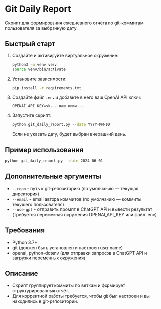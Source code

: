 # Git Daily Report

Скрипт для формирования ежедневного отчёта по git-коммитам пользователя за выбранную дату.

## Быстрый старт

1. Создайте и активируйте виртуальное окружение:
   ```bash
   python3 -m venv venv
   source venv/bin/activate
   ```
2. Установите зависимости:
   ```bash
   pip install -r requirements.txt
   ```
3. Создайте файл `.env` и добавьте в него ваш OpenAI API ключ:
   ```env
   OPENAI_API_KEY=sk-...ваш_ключ...
   ```
4. Запустите скрипт:
   ```bash
   python git_daily_report.py --date YYYY-MM-DD
   ```
   Если не указать дату, будет выбран вчерашний день.

## Пример использования
```bash
python git_daily_report.py --date 2024-06-01
```

## Дополнительные аргументы
- `--repo` - путь к git-репозиторию (по умолчанию — текущая директория)
- `--email` - email автора коммитов (по умолчанию — коммиты текущего пользователя)
- `--use-gpt` - отправить промпт в ChatGPT API и вывести результат (требуется переменная окружения OPENAI_API_KEY или файл .env)

## Требования
- Python 3.7+
- git (должен быть установлен и настроен user.name)
- openai, python-dotenv (для отправки запросов в ChatGPT API и загрузки переменных окружения)

## Описание
- Скрипт группирует коммиты по веткам и формирует структурированный отчёт.
- Для корректной работы требуется, чтобы git был настроен и вы находились в git-репозитории.